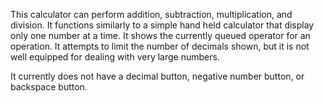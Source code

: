 This calculator can perform addition, subtraction, multiplication, and division. It functions similarly to a simple hand held calculator that display only one number at a time. It shows the currently queued operator for an operation. It attempts to limit the number of decimals shown, but it is not well equipped for dealing with very large numbers.

It currently does not have a decimal button, negative number button, or backspace button.